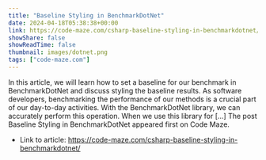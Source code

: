 ```yaml
---
title: "Baseline Styling in BenchmarkDotNet"
date: 2024-04-18T05:38:38+00:00
link: https://code-maze.com/csharp-baseline-styling-in-benchmarkdotnet/
showShare: false
showReadTime: false
thumbnail: images/dotnet.png
tags: ["code-maze.com"]
---
```

In this article, we will learn how to set a baseline for our benchmark in BenchmarkDotNet and discuss styling the baseline results. As software developers, benchmarking the performance of our methods is a crucial part of our day-to-day activities. With the BenchmarkDotNet library, we can accurately perform this operation. When we use this library for […]
The post Baseline Styling in BenchmarkDotNet appeared first on Code Maze.

- Link to article: https://code-maze.com/csharp-baseline-styling-in-benchmarkdotnet/